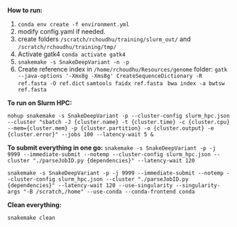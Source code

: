 **How to run:**

1. `conda env create -f environment.yml` 
2. modify config.yaml if needed.
3. create folders `/scratch/rchoudhu/training/slurm_out/` and `/scratch/rchoudhu/training/tmp/` 
4. Activate gatk4 `conda activate gatk4`
5. `snakemake -s SnakeDeepVariant -n -p` 
6. Create reference index in `/home/rchoudhu/Resources/genome` folder:
`gatk --java-options '-Xmx8g -Xms8g' CreateSequenceDictionary -R ref.fasta -O ref.dict`
`samtools faidx ref.fasta`
` bwa index -a bwtsw ref.fasta`

**To run on Slurm HPC:**

`nohup snakemake -s SnakeDeepVariant -p --cluster-config slurm_hpc.json --cluster "sbatch -J {cluster.name} -t {cluster.time} -c {cluster.cpu} --mem={cluster.mem} -p {cluster.partition} -o {cluster.output} -e {cluster.error}" --jobs 100 --latency-wait 5 &`


**To submit everything in one go:**
`snakemake -s SnakeDeepVariant -p -j 9999 --immediate-submit --notemp --cluster-config slurm_hpc.json --cluster "./parseJobID.py {dependencies}" --latency-wait 120`

`snakemake -s SnakeDeepVariant -p -j 9999 --immediate-submit --notemp --cluster-config slurm_hpc.json --cluster "./parseJobID.py {dependencies}" --latency-wait 120 --use-singularity --singularity-args "-B /scratch,/home" --use-conda --conda-frontend conda`

**Clean everything:**

`snakemake clean`